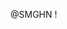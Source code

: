 @SMGHN !

<!---
SMGHN/SMGHN is a ✨ special ✨ repository because its `README.md` (this file) appears on your GitHub profile.
You can click the Preview link to take a look at your changes.
--->

